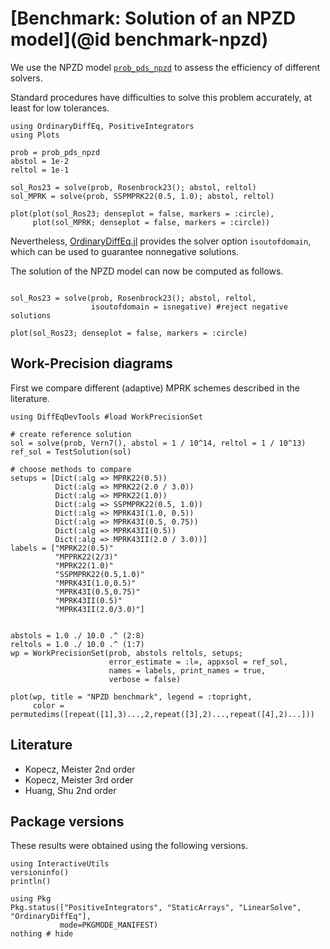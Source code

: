 # [Benchmark: Solution of an NPZD model](@id benchmark-npzd)

We use the NPZD model [`prob_pds_npzd`](@ref) to assess the efficiency of different solvers.

Standard procedures have difficulties to solve this problem accurately, at least for low tolerances.

```@example NPZD
using OrdinaryDiffEq, PositiveIntegrators
using Plots

prob = prob_pds_npzd
abstol = 1e-2
reltol = 1e-1

sol_Ros23 = solve(prob, Rosenbrock23(); abstol, reltol)
sol_MPRK = solve(prob, SSPMPRK22(0.5, 1.0); abstol, reltol)

plot(plot(sol_Ros23; denseplot = false, markers = :circle),
     plot(sol_MPRK; denseplot = false, markers = :circle))
```

Nevertheless, [OrdinaryDiffEq.jl](https://docs.sciml.ai/OrdinaryDiffEq/stable/) provides the solver option `isoutofdomain`, which can be used to guarantee nonnegative solutions.

The solution of the NPZD model can now be computed as follows.
```@example NPZD

sol_Ros23 = solve(prob, Rosenbrock23(); abstol, reltol, 
                  isoutofdomain = isnegative) #reject negative solutions

plot(sol_Ros23; denseplot = false, markers = :circle)
```

## Work-Precision diagrams

First we compare different (adaptive) MPRK schemes described in the literature.
```@example NPZD
using DiffEqDevTools #load WorkPrecisionSet

# create reference solution
sol = solve(prob, Vern7(), abstol = 1 / 10^14, reltol = 1 / 10^13)
ref_sol = TestSolution(sol)

# choose methods to compare
setups = [Dict(:alg => MPRK22(0.5))
          Dict(:alg => MPRK22(2.0 / 3.0))
          Dict(:alg => MPRK22(1.0))
          Dict(:alg => SSPMPRK22(0.5, 1.0))
          Dict(:alg => MPRK43I(1.0, 0.5))
          Dict(:alg => MPRK43I(0.5, 0.75))
          Dict(:alg => MPRK43II(0.5))
          Dict(:alg => MPRK43II(2.0 / 3.0))]
labels = ["MPRK22(0.5)"
          "MPPRK22(2/3)"
          "MPRK22(1.0)"
          "SSPMPRK22(0.5,1.0)"
          "MPRK43I(1.0,0.5)"
          "MPRK43I(0.5,0.75)"
          "MPRK43II(0.5)"
          "MPRK43II(2.0/3.0)"]


abstols = 1.0 ./ 10.0 .^ (2:8)
reltols = 1.0 ./ 10.0 .^ (1:7)
wp = WorkPrecisionSet(prob, abstols reltols, setups;
                      error_estimate = :l∞, appxsol = ref_sol,
                      names = labels, print_names = true,
                      verbose = false)

plot(wp, title = "NPZD benchmark", legend = :topright,
     color = permutedims([repeat([1],3)...,2,repeat([3],2)...,repeat([4],2)...]))
```

## Literature
- Kopecz, Meister 2nd order
- Kopecz, Meister 3rd order
- Huang, Shu 2nd order

## Package versions

These results were obtained using the following versions.
```@example NPZD
using InteractiveUtils
versioninfo()
println()

using Pkg
Pkg.status(["PositiveIntegrators", "StaticArrays", "LinearSolve", "OrdinaryDiffEq"],
           mode=PKGMODE_MANIFEST)
nothing # hide
```
